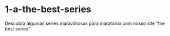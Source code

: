 # 1-a-the-best-series
Descubra algumas series maravilhosas para maratonar com nosso site "the best series"

